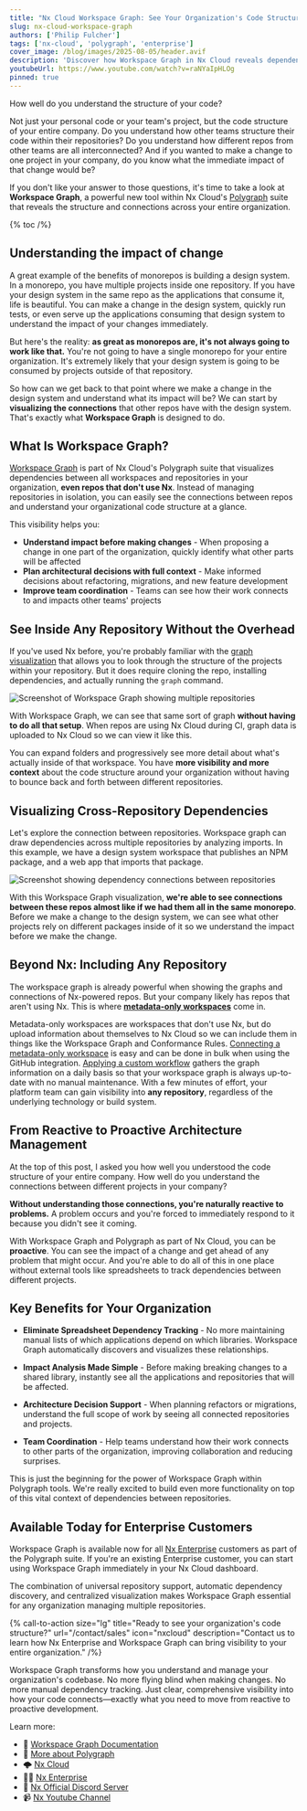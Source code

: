 ```yaml
---
title: "Nx Cloud Workspace Graph: See Your Organization's Code Structure Like Never Before"
slug: nx-cloud-workspace-graph
authors: ['Philip Fulcher']
tags: ['nx-cloud', 'polygraph', 'enterprise']
cover_image: /blog/images/2025-08-05/header.avif
description: 'Discover how Workspace Graph in Nx Cloud reveals dependencies across your entire organization. See code structure and connections between repositories without cloning, installing, or switching contexts.'
youtubeUrl: https://www.youtube.com/watch?v=raNYaIpHLOg
pinned: true
---
```


How well do you understand the structure of your code?

Not just your personal code or your team's project, but the code structure of your entire company. Do you understand how other teams structure their code within their repositories? Do you understand how different repos from other teams are all interconnected? And if you wanted to make a change to one project in your company, do you know what the immediate impact of that change would be?

If you don't like your answer to those questions, it's time to take a look at **Workspace Graph**, a powerful new tool within Nx Cloud's [Polygraph](/blog/nx-cloud-introducing-polygraph) suite that reveals the structure and connections across your entire organization.

{% toc /%}

## Understanding the impact of change

A great example of the benefits of monorepos is building a design system. In a monorepo, you have multiple projects inside one repository. If you have your design system in the same repo as the applications that consume it, life is beautiful. You can make a change in the design system, quickly run tests, or even serve up the applications consuming that design system to understand the impact of your changes immediately.

But here's the reality: **as great as monorepos are, it's not always going to work like that.** You're not going to have a single monorepo for your entire organization. It's extremely likely that your design system is going to be consumed by projects outside of that repository.

So how can we get back to that point where we make a change in the design system and understand what its impact will be? We can start by **visualizing the connections** that other repos have with the design system. That's exactly what **Workspace Graph** is designed to do.

## What Is Workspace Graph?

[Workspace Graph](/ci/recipes/enterprise/polygraph#workspace-graph) is part of Nx Cloud's Polygraph suite that visualizes dependencies between all workspaces and repositories in your organization, **even repos that don't use Nx**. Instead of managing repositories in isolation, you can easily see the connections between repos and understand your organizational code structure at a glance.

This visibility helps you:

- **Understand impact before making changes** - When proposing a change in one part of the organization, quickly identify what other parts will be affected
- **Plan architectural decisions with full context** - Make informed decisions about refactoring, migrations, and new feature development
- **Improve team coordination** - Teams can see how their work connects to and impacts other teams' projects

## See Inside Any Repository Without the Overhead

If you've used Nx before, you're probably familiar with the [graph visualization](/features/explore-graph) that allows you to look through the structure of the projects within your repository. But it does require cloning the repo, installing dependencies, and actually running the `graph` command.

![Screenshot of Workspace Graph showing multiple repositories](/blog/images/2025-08-05/workspace-graph.avif)

With Workspace Graph, we can see that same sort of graph **without having to do all that setup**. When repos are using Nx Cloud during CI, graph data is uploaded to Nx Cloud so we can view it like this.

You can expand folders and progressively see more detail about what's actually inside of that workspace. You have **more visibility and more context** about the code structure around your organization without having to bounce back and forth between different repositories.

## Visualizing Cross-Repository Dependencies

Let's explore the connection between repositories. Workspace graph can draw dependencies across multiple repositories by analyzing imports. In this example, we have a design system workspace that publishes an NPM package, and a web app that imports that package.

![Screenshot showing dependency connections between repositories](/blog/images/2025-08-05/multi-repo-graph.avif)

With this Workspace Graph visualization, **we're able to see connections between these repos almost like if we had them all in the same monorepo**. Before we make a change to the design system, we can see what other projects rely on different packages inside of it so we understand the impact before we make the change.

## Beyond Nx: Including Any Repository

The workspace graph is already powerful when showing the graphs and connections of Nx-powered repos. But your company likely has repos that aren't using Nx. This is where **[metadata-only workspaces](/ci/recipes/enterprise/metadata-only-workspace)** come in.

Metadata-only workspaces are workspaces that don't use Nx, but do upload information about themselves to Nx Cloud so we can include them in things like the Workspace Graph and Conformance Rules. [Connecting a metadata-only workspace](/ci/recipes/enterprise/metadata-only-workspace#connecting) is easy and can be done in bulk when using the GitHub integration. [Applying a custom workflow](/ci/recipes/enterprise/metadata-only-workspace#connecting) gathers the graph information on a daily basis so that your workspace graph is always up-to-date with no manual maintenance. With a few minutes of effort, your platform team can gain visibility into **any repository**, regardless of the underlying technology or build system.

## From Reactive to Proactive Architecture Management

At the top of this post, I asked you how well you understood the code structure of your entire company. How well do you understand the connections between different projects in your company?

**Without understanding those connections, you're naturally reactive to problems.** A problem occurs and you're forced to immediately respond to it because you didn't see it coming.

With Workspace Graph and Polygraph as part of Nx Cloud, you can be **proactive**. You can see the impact of a change and get ahead of any problem that might occur. And you're able to do all of this in one place without external tools like spreadsheets to track dependencies between different projects.

## Key Benefits for Your Organization

- **Eliminate Spreadsheet Dependency Tracking** - No more maintaining manual lists of which applications depend on which libraries. Workspace Graph automatically discovers and visualizes these relationships.

- **Impact Analysis Made Simple** - Before making breaking changes to a shared library, instantly see all the applications and repositories that will be affected.

- **Architecture Decision Support** - When planning refactors or migrations, understand the full scope of work by seeing all connected repositories and projects.

- **Team Coordination** - Help teams understand how their work connects to other parts of the organization, improving collaboration and reducing surprises.

This is just the beginning for the power of Workspace Graph within Polygraph tools. We're really excited to build even more functionality on top of this vital context of dependencies between repositories.

## Available Today for Enterprise Customers

Workspace Graph is available now for all [Nx Enterprise](/enterprise) customers as part of the Polygraph suite. If you're an existing Enterprise customer, you can start using Workspace Graph immediately in your Nx Cloud dashboard.

The combination of universal repository support, automatic dependency discovery, and centralized visualization makes Workspace Graph essential for any organization managing multiple repositories.

{% call-to-action size="lg" title="Ready to see your organization's code structure?" url="/contact/sales" icon="nxcloud" description="Contact us to learn how Nx Enterprise and Workspace Graph can bring visibility to your entire organization." /%}

Workspace Graph transforms how you understand and manage your organization's codebase. No more flying blind when making changes. No more manual dependency tracking. Just clear, comprehensive visibility into how your code connects—exactly what you need to move from reactive to proactive development.

Learn more:

- 📄 [Workspace Graph Documentation](/ci/recipes/enterprise/polygraph#workspace-graph)
- 📄 [More about Polygraph](/blog/nx-cloud-introducing-polygraph)
- 🌩️ [Nx Cloud](/nx-cloud)
- 👩‍💻 [Nx Enterprise](/enterprise)
- 💬 [Nx Official Discord Server](https://go.nx.dev/community)
- 📹 [Nx Youtube Channel](https://www.youtube.com/@nxdevtools)
